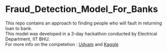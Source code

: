 # Fraud_Detection_Model_For_Banks
This repo contains an approach to finding people who will fault in returning loan to bank.\
This model was developed in a 3-day hackathon conducted by Electrical Department, IIT BHU.\
For more info on the competetion : [Udyam](https://www.udyamfest.com/) and [Kaggle](https://www.kaggle.com/c/cassandra-udyam21/overview/description)
